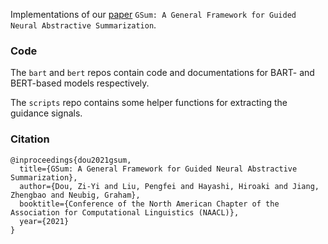 Implementations of our [paper](https://arxiv.org/abs/2010.08014) `GSum: A General Framework for Guided Neural Abstractive Summarization`. 


### Code

The `bart` and `bert` repos contain code and documentations for BART- and BERT-based models respectively.

The `scripts` repo contains some helper functions for extracting the guidance signals.

### Citation

```
@inproceedings{dou2021gsum,
  title={GSum: A General Framework for Guided Neural Abstractive Summarization},
  author={Dou, Zi-Yi and Liu, Pengfei and Hayashi, Hiroaki and Jiang, Zhengbao and Neubig, Graham},
  booktitle={Conference of the North American Chapter of the Association for Computational Linguistics (NAACL)},
  year={2021}
}
```
